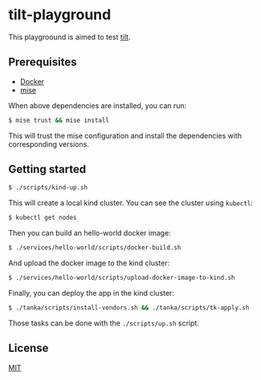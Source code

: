 # tilt-playground

This playgroound is aimed to test [tilt](https://github.com/tilt-dev/tilt).

## Prerequisites

- [Docker](https://www.docker.com/)
- [mise](https://mise.jdx.dev/)

When above dependencies are installed, you can run:

```bash
$ mise trust && mise install
```

This will trust the mise configuration and install the dependencies with
corresponding versions.

## Getting started

```bash
$ ./scripts/kind-up.sh
```

This will create a local kind cluster. You can see the cluster using `kubectl`:

```bash
$ kubectl get nodes
```

Then you can build an hello-world docker image:

```bash
$ ./services/hello-world/scripts/docker-build.sh
```

And upload the docker image to the kind cluster:

```bash
$ ./services/hello-world/scripts/upload-docker-image-to-kind.sh
```

Finally, you can deploy the app in the kind cluster:

```bash
$ ./tanka/scripts/install-vendors.sh && ./tanka/scripts/tk-apply.sh
```

Those tasks can be done with the `./scripts/up.sh` script.

## License

[MIT](LICENSE)
